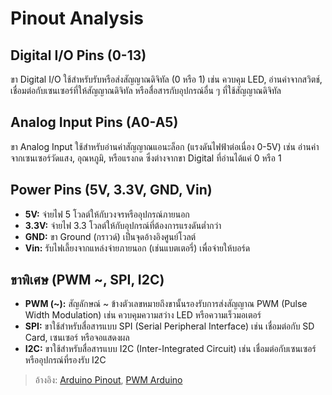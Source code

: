 # Pinout Analysis

## Digital I/O Pins (0-13)
ขา Digital I/O ใช้สำหรับรับหรือส่งสัญญาณดิจิทัล (0 หรือ 1) เช่น ควบคุม LED, อ่านค่าจากสวิตช์, เชื่อมต่อกับเซนเซอร์ที่ให้สัญญาณดิจิทัล หรือสื่อสารกับอุปกรณ์อื่น ๆ ที่ใช้สัญญาณดิจิทัล

## Analog Input Pins (A0-A5)
ขา Analog Input ใช้สำหรับอ่านค่าสัญญาณแอนะล็อก (แรงดันไฟฟ้าต่อเนื่อง 0-5V) เช่น อ่านค่าจากเซนเซอร์วัดแสง, อุณหภูมิ, หรือแรงกด ซึ่งต่างจากขา Digital ที่อ่านได้แค่ 0 หรือ 1

## Power Pins (5V, 3.3V, GND, Vin)
- **5V:** จ่ายไฟ 5 โวลต์ให้กับวงจรหรืออุปกรณ์ภายนอก
- **3.3V:** จ่ายไฟ 3.3 โวลต์ให้กับอุปกรณ์ที่ต้องการแรงดันต่ำกว่า
- **GND:** ขา Ground (กราวด์) เป็นจุดอ้างอิงศูนย์โวลต์
- **Vin:** รับไฟเลี้ยงจากแหล่งจ่ายภายนอก (เช่นแบตเตอรี่) เพื่อจ่ายให้บอร์ด

## ขาพิเศษ (PWM ~, SPI, I2C)
- **PWM (~):** สัญลักษณ์ ~ ข้างตัวเลขหมายถึงขานั้นรองรับการส่งสัญญาณ PWM (Pulse Width Modulation) เช่น ควบคุมความสว่าง LED หรือความเร็วมอเตอร์
- **SPI:** ขาใช้สำหรับสื่อสารแบบ SPI (Serial Peripheral Interface) เช่น เชื่อมต่อกับ SD Card, เซนเซอร์ หรือจอแสดงผล
- **I2C:** ขาใช้สำหรับสื่อสารแบบ I2C (Inter-Integrated Circuit) เช่น เชื่อมต่อกับเซนเซอร์หรืออุปกรณ์ที่รองรับ I2C

> อ้างอิง: [Arduino Pinout](https://www.arduino.cc/en/Hacking/PinMapping2560), [PWM Arduino](https://www.arduino.cc/en/Tutorial/Foundations/PWM)
